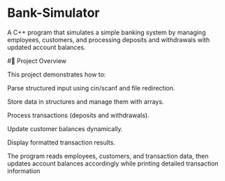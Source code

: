 # Bank-Simulator
A C++ program that simulates a simple banking system by managing employees, customers, and processing deposits and withdrawals with updated account balances.

#📖 Project Overview

This project  demonstrates how to:

Parse structured input using cin/scanf and file redirection.

Store data in structures and manage them with arrays.

Process transactions (deposits and withdrawals).

Update customer balances dynamically.

Display formatted transaction results.

The program reads employees, customers, and transaction data, then updates account balances accordingly while printing detailed transaction information

